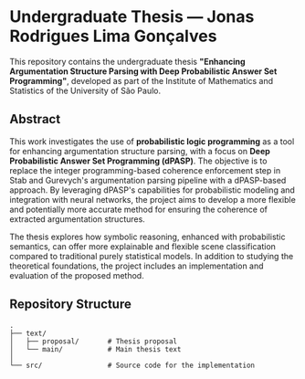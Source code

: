 # Undergraduate Thesis — Jonas Rodrigues Lima Gonçalves

This repository contains the undergraduate thesis **"Enhancing Argumentation
Structure Parsing with Deep Probabilistic Answer Set Programming"**, developed
as part of the Institute of Mathematics and Statistics of the University of São
Paulo.

## Abstract

This work investigates the use of **probabilistic logic programming** as a tool
for enhancing argumentation structure parsing, with a focus on **Deep
Probabilistic Answer Set Programming (dPASP)**. The objective is to replace the
integer programming-based coherence enforcement step in Stab and Gurevych's
argumentation parsing pipeline with a dPASP-based approach. By leveraging dPASP's
capabilities for probabilistic modeling and integration with neural networks, the
project aims to develop a more flexible and potentially more accurate method for
ensuring the coherence of extracted argumentation structures.

The thesis explores how symbolic reasoning, enhanced with probabilistic
semantics, can offer more explainable and flexible scene classification compared
to traditional purely statistical models. In addition to studying the
theoretical foundations, the project includes an implementation and evaluation
of the proposed method.

## Repository Structure

```
.
├── text/
│   ├── proposal/       # Thesis proposal
│   └── main/           # Main thesis text
│
└── src/                # Source code for the implementation
```
